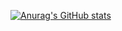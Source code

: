 [![Anurag's GitHub stats](https://github-readme-stats.vercel.app/api?username=carlos-vf)](https://github.com/anuraghazra/github-readme-stats)

